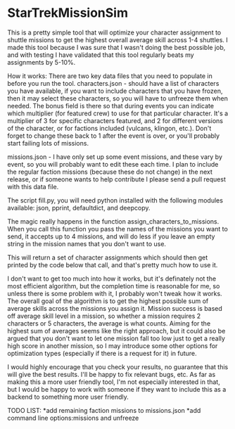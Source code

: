 # StarTrekMissionSim

This is a pretty simple tool that will optimize your character assignment to shuttle missions to get the highest overall average skill across 1-4 shuttles. I made this tool because I was sure that I wasn't doing the best possible job, and with testing I have validated that this tool regularly beats my assignments by 5-10%.

How it works:
There are two key data files that you need to populate in before you run the tool.
characters.json - should have a list of characters you have available, if you want to include characters that you have frozen, then it may select these characters, so you will have to unfreeze them when needed. The bonus field is there so that during events you can indicate which multiplier (for featured crew) to use for that particular character. It's a multiplier of 3 for specific characters featured, and 2 for different versions of the character, or for factions included (vulcans, klingon, etc.). Don't forget to change these back to 1 after the event is over, or you'll probably start failing lots of missions.

missions.json - I have only set up some event missions, and these vary by event, so you will probably want to edit these each time. I plan to include the regular faction missions (because these do not change) in the next release, or if someone wants to help contribute I please send a pull request with this data file.

The script fill.py, you will need python installed with the following modules available: json, pprint, defaultdict, and deepcopy.

The magic really happens in the function assign_characters_to_missions. When you call this function you pass the names of the missions you want to send, it accepts up to 4 missions, and will do less if you leave an empty string in the mission names that you don't want to use.

This will return a set of character assignments which should then get printed by the code below that call, and that's pretty much how to use it.

I don't want to get too much into how it works, but it's definately not the most efficient algorithm, but the completion time is reasonable for me, so unless there is some problem with it, I probably won't tweak how it works. The overall goal of the algorithm is to get the highest possible sum of average skills across the missions you assign it. Mission success is based off average skill level in a mission, so whether a mission requires 2 characters or 5 characters, the average is what counts. Aiming for the highest sum of averages seems like the right approach, but it could also be argued that you don't want to let one mission fall too low just to get a really high score in another mission, so I may introduce some other options for optimization types (especially if there is a request for it) in future.

I would highly encourage that you check your results, no guarantee that this will give the best results. I'll be happy to fix relevant bugs, etc. As far as making this a more user friendly tool, I'm not especially interested in that, but I would be happy to work with someone if they want to include this as a backend to something more user friendly.


TODO LIST:
*add remaining faction missions to missions.json
*add command line options:missions and unfreeze
